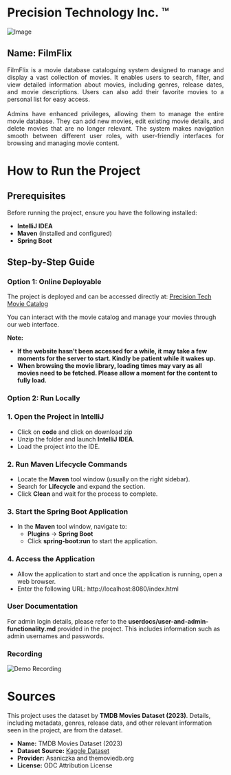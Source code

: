 # Precision Technology Inc. ™

![Image](https://github.com/user-attachments/assets/a1954cca-dbfe-4ded-81a4-0329b46125e4)

## Name: FilmFlix

<div style="text-align: justify;">
FilmFlix is a movie database cataloguing system designed to manage and display a vast collection of movies. It enables users to search, filter, and view detailed information about movies, including genres, release dates, and movie descriptions. Users can also add their favorite movies to a personal list for easy access.
</div>
<br>
<div style="text-align: justify;">
Admins have enhanced privileges, allowing them to manage the entire movie database. They can add new movies, edit existing movie details, and delete movies that are no longer relevant. The system makes navigation smooth between different user roles, with user-friendly interfaces for browsing and managing movie content.
</div>

# How to Run the Project

## Prerequisites
Before running the project, ensure you have the following installed:
- **IntelliJ IDEA**
- **Maven** (installed and configured)
- **Spring Boot**

## Step-by-Step Guide

### Option 1: Online Deployable

The project is deployed and can be accessed directly at: [Precision Tech Movie Catalog](https://precisiontechcollab.onrender.com/index.html)

You can interact with the movie catalog and manage your movies through our web interface.

**Note:**
  - **If the website hasn't been accessed for a while, it may take a few moments for the server to start. Kindly be patient while it wakes up.**
  - **When browsing the movie library, loading times may vary as all movies need to be fetched. Please allow a moment for the content to fully load.**
### Option 2: Run Locally

  ### 1. Open the Project in IntelliJ
  - Click on **code** and click on download zip
  - Unzip the folder and launch **IntelliJ IDEA**.
  - Load the project into the IDE.
  
  ### 2. Run Maven Lifecycle Commands
  - Locate the **Maven** tool window (usually on the right sidebar).
  - Search for **Lifecycle** and expand the section.
  - Click **Clean** and wait for the process to complete.
  
  ### 3. Start the Spring Boot Application
  - In the **Maven** tool window, navigate to:
    - **Plugins** → **Spring Boot**
    - Click **spring-boot:run** to start the application.
  
  ### 4. Access the Application
  - Allow the application to start and once the application is running, open a web browser.
  - Enter the following URL: http://localhost:8080/index.html

### User Documentation
For admin login details, please refer to the **userdocs/user-and-admin-functionality.md** provided in the project. This includes information such as admin usernames and passwords.

### Recording
![Demo Recording](https://github.com/user-attachments/assets/130b8d3c-688e-4b61-bfe7-68263ec09d87)

# Sources 
This project uses the dataset by **TMDB Movies Dataset (2023)**. Details, including metadata, genres, release data, and other relevant information seen in the project, are from the dataset.

- **Name:** TMDB Movies Dataset (2023)
- **Dataset Source:** [Kaggle Dataset](https://www.kaggle.com/datasets/asaniczka/tmdb-movies-dataset-2023-930k-movies)
- **Provider:** Asaniczka and themoviedb.org
- **License:** ODC Attribution License
